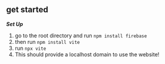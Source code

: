 ## get started

**_Set Up_**
1. go to the root directory and run
 ``` npm install firebase ```
2. then run
     ``` npm install vite ```
3. run
   ``` npx vite ```
4. This should provide a localhost domain to use the website!
